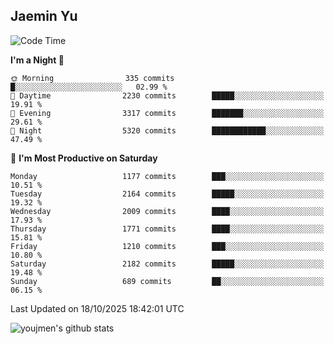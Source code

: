 ## Jaemin Yu

<!--START_SECTION:waka-->
![Code Time](http://img.shields.io/badge/Code%20Time-11%20mins-blue)

**I'm a Night 🦉** 

```text
🌞 Morning                335 commits         █░░░░░░░░░░░░░░░░░░░░░░░░   02.99 % 
🌆 Daytime                2230 commits        █████░░░░░░░░░░░░░░░░░░░░   19.91 % 
🌃 Evening                3317 commits        ███████░░░░░░░░░░░░░░░░░░   29.61 % 
🌙 Night                  5320 commits        ████████████░░░░░░░░░░░░░   47.49 % 
```
📅 **I'm Most Productive on Saturday** 

```text
Monday                   1177 commits        ███░░░░░░░░░░░░░░░░░░░░░░   10.51 % 
Tuesday                  2164 commits        █████░░░░░░░░░░░░░░░░░░░░   19.32 % 
Wednesday                2009 commits        ████░░░░░░░░░░░░░░░░░░░░░   17.93 % 
Thursday                 1771 commits        ████░░░░░░░░░░░░░░░░░░░░░   15.81 % 
Friday                   1210 commits        ███░░░░░░░░░░░░░░░░░░░░░░   10.80 % 
Saturday                 2182 commits        █████░░░░░░░░░░░░░░░░░░░░   19.48 % 
Sunday                   689 commits         ██░░░░░░░░░░░░░░░░░░░░░░░   06.15 % 
```



 Last Updated on 18/10/2025 18:42:01 UTC
<!--END_SECTION:waka-->

![youjmen's github stats](https://github-readme-stats.vercel.app/api?username=youjmen&show_icons=true)
